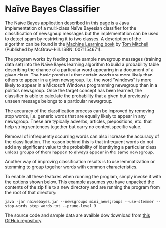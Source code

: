 # Naïve Bayes Classifier

The Naïve Bayes application described in this page is a Java implementation of a multi-class Naïve Bayesian classifier for the classification of newsgroup messages but the implementation can be used to detect spam by restricting it to two classes.  A description of the algorithm can be found in the [Machine Learning book](http://www.cs.cmu.edu/afs/cs.cmu.edu/user/mitchell/ftp/mlbook.html) by [Tom Mitchell](http://www.cs.cmu.edu/~tom/) (Published by McGraw-Hill. ISBN: 0071154671).

The program works by feeding some sample newsgroup messages (training data set) into the Naïve Bayes learning algorithm to build a probability table describing the chance of a particular word appearing in a document of a given class. The basic premise is that certain words are more likely than others to appear in a given newsgroup.  I.e. the word “windows” is more likely to appear in a Microsoft Windows programming newsgroup than in a politics newsgroup.  Once the target concept has been learned, the classifier is able to calculate the probability that a given but previously unseen message belongs to a particular newsgroup.

The accuracy of the classification process can be improved by removing stop words, i.e. generic words that are equally likely to appear in any newsgroup. These are typically adverbs, articles, prepositions, etc. that help string sentences together but carry no context specific value.

Removal of infrequently occurring words can also increase the accuracy of the classification.  The reason behind this is that infrequent words do not add any significant value to the probability of identifying a particular class unless groups of them happen to always appear in the same newsgroup.

Another way of improving classification results is to use lemmatization or stemming to group together words with common characteristics.

To enable all these features when running the program, simply invoke it with the options shown below.  This example assumes you have unpacked the contents of the zip file to a new directory and are running the program from the root of that directory:

```shell
java -jar naivebayes.jar --newsgroups mini_newsgroups --use-stemmer --stop-words stop_words.txt --prune-level 3
```

The source code and sample data are availble dow download from [this GitHub repository](https://github.com/doraemoncito/naivebayes).
